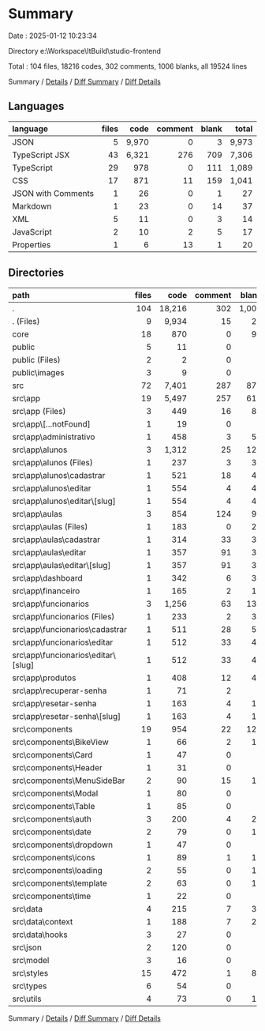 # Summary

Date : 2025-01-12 10:23:34

Directory e:\\Workspace\\ItBuild\\studio-frontend

Total : 104 files,  18216 codes, 302 comments, 1006 blanks, all 19524 lines

Summary / [Details](details.md) / [Diff Summary](diff.md) / [Diff Details](diff-details.md)

## Languages
| language | files | code | comment | blank | total |
| :--- | ---: | ---: | ---: | ---: | ---: |
| JSON | 5 | 9,970 | 0 | 3 | 9,973 |
| TypeScript JSX | 43 | 6,321 | 276 | 709 | 7,306 |
| TypeScript | 29 | 978 | 0 | 111 | 1,089 |
| CSS | 17 | 871 | 11 | 159 | 1,041 |
| JSON with Comments | 1 | 26 | 0 | 1 | 27 |
| Markdown | 1 | 23 | 0 | 14 | 37 |
| XML | 5 | 11 | 0 | 3 | 14 |
| JavaScript | 2 | 10 | 2 | 5 | 17 |
| Properties | 1 | 6 | 13 | 1 | 20 |

## Directories
| path | files | code | comment | blank | total |
| :--- | ---: | ---: | ---: | ---: | ---: |
| . | 104 | 18,216 | 302 | 1,006 | 19,524 |
| . (Files) | 9 | 9,934 | 15 | 26 | 9,975 |
| core | 18 | 870 | 0 | 99 | 969 |
| public | 5 | 11 | 0 | 3 | 14 |
| public (Files) | 2 | 2 | 0 | 0 | 2 |
| public\\images | 3 | 9 | 0 | 3 | 12 |
| src | 72 | 7,401 | 287 | 878 | 8,566 |
| src\\app | 19 | 5,497 | 257 | 612 | 6,366 |
| src\\app (Files) | 3 | 449 | 16 | 82 | 547 |
| src\\app\\[...notFound] | 1 | 19 | 0 | 2 | 21 |
| src\\app\\administrativo | 1 | 458 | 3 | 52 | 513 |
| src\\app\\alunos | 3 | 1,312 | 25 | 129 | 1,466 |
| src\\app\\alunos (Files) | 1 | 237 | 3 | 35 | 275 |
| src\\app\\alunos\\cadastrar | 1 | 521 | 18 | 47 | 586 |
| src\\app\\alunos\\editar | 1 | 554 | 4 | 47 | 605 |
| src\\app\\alunos\\editar\\[slug] | 1 | 554 | 4 | 47 | 605 |
| src\\app\\aulas | 3 | 854 | 124 | 95 | 1,073 |
| src\\app\\aulas (Files) | 1 | 183 | 0 | 20 | 203 |
| src\\app\\aulas\\cadastrar | 1 | 314 | 33 | 38 | 385 |
| src\\app\\aulas\\editar | 1 | 357 | 91 | 37 | 485 |
| src\\app\\aulas\\editar\\[slug] | 1 | 357 | 91 | 37 | 485 |
| src\\app\\dashboard | 1 | 342 | 6 | 36 | 384 |
| src\\app\\financeiro | 1 | 165 | 2 | 19 | 186 |
| src\\app\\funcionarios | 3 | 1,256 | 63 | 130 | 1,449 |
| src\\app\\funcionarios (Files) | 1 | 233 | 2 | 34 | 269 |
| src\\app\\funcionarios\\cadastrar | 1 | 511 | 28 | 50 | 589 |
| src\\app\\funcionarios\\editar | 1 | 512 | 33 | 46 | 591 |
| src\\app\\funcionarios\\editar\\[slug] | 1 | 512 | 33 | 46 | 591 |
| src\\app\\produtos | 1 | 408 | 12 | 44 | 464 |
| src\\app\\recuperar-senha | 1 | 71 | 2 | 5 | 78 |
| src\\app\\resetar-senha | 1 | 163 | 4 | 18 | 185 |
| src\\app\\resetar-senha\\[slug] | 1 | 163 | 4 | 18 | 185 |
| src\\components | 19 | 954 | 22 | 129 | 1,105 |
| src\\components\\BikeView | 1 | 66 | 2 | 10 | 78 |
| src\\components\\Card | 1 | 47 | 0 | 5 | 52 |
| src\\components\\Header | 1 | 31 | 0 | 3 | 34 |
| src\\components\\MenuSideBar | 2 | 90 | 15 | 15 | 120 |
| src\\components\\Modal | 1 | 80 | 0 | 2 | 82 |
| src\\components\\Table | 1 | 85 | 0 | 2 | 87 |
| src\\components\\auth | 3 | 200 | 4 | 27 | 231 |
| src\\components\\date | 2 | 79 | 0 | 15 | 94 |
| src\\components\\dropdown | 1 | 47 | 0 | 7 | 54 |
| src\\components\\icons | 1 | 89 | 1 | 18 | 108 |
| src\\components\\loading | 2 | 55 | 0 | 11 | 66 |
| src\\components\\template | 2 | 63 | 0 | 13 | 76 |
| src\\components\\time | 1 | 22 | 0 | 1 | 23 |
| src\\data | 4 | 215 | 7 | 35 | 257 |
| src\\data\\context | 1 | 188 | 7 | 26 | 221 |
| src\\data\\hooks | 3 | 27 | 0 | 9 | 36 |
| src\\json | 2 | 120 | 0 | 0 | 120 |
| src\\model | 3 | 16 | 0 | 1 | 17 |
| src\\styles | 15 | 472 | 1 | 87 | 560 |
| src\\types | 6 | 54 | 0 | 3 | 57 |
| src\\utils | 4 | 73 | 0 | 11 | 84 |

Summary / [Details](details.md) / [Diff Summary](diff.md) / [Diff Details](diff-details.md)